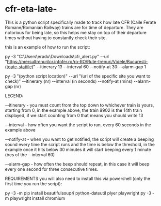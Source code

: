 # cfr-eta-late-
This is a python script specifically made to track how late CFR (Caile Ferate Romane/Romanian Railway) trains are for time of departure. They are notorious for being late, so this helps me stay on top of their departure times without having to constantly check their site.

this is an example of how to run the script:

py -3 "C:\Users\eradu\Downloads\cfr_alert.py" --url "https://mersultrenurilor.infofer.ro/ro-RO/Rute-trenuri/Videle/Bucuresti-(toate-statiile)" --itinerary 13 --interval 60 --notify-at 30 --alarm-gap 1

py -3 "(python script location)" --url "(url of the specific site you want to check)" --itinerary (nr) --interval (in seconds) --notify-at (mins) --alarm-gap (nr)

LEGEND:

--itinerary - you must count from the top down to whichever train is yours, starting from 0, in the example above, the train 9902 is the 14th train displayed, if we start counting from 0 that means you should write 13

--interval - how often you want the script to run, every 60 seconds in the example above

--notify-at - when you want to get notified, the script will create a beeping sound every time the script runs and the time is below the threshold, in the example once it hits below 30 minutes it will start beeping every 1 minute (bcs of the --interval 60)

--alarm-gap - how often the beep should repeat, in this case it will beep every one second for three consecutive times.

REQUIREMENTS
you will also need to install this via powershell (only the first time you run the script):

py -3 -m pip install beautifulsoup4 python-dateutil plyer playwright
py -3 -m playwright install chromium
